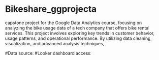 # Bikeshare_ggprojecta 
capstone project for the Google Data Analytics course, focusing on analyzing the bike usage data of a tech company that offers bike rental services. This project involves exploring key trends in customer behavior, usage patterns, and operational performance. By utilizing data cleaning, visualization, and advanced analysis techniques, 

#Data source:
#Looker dashboard access:
